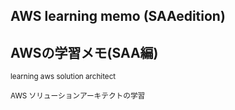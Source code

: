## AWS learning memo (SAAedition)
## AWSの学習メモ(SAA編)

<sub> learning aws solution architect </sub>

<sub> AWS ソリューションアーキテクトの学習 </sub>